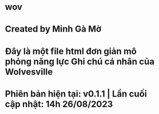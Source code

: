 # wov
# Created by Minh Gà Mờ
# Đây là một file html đơn giản mô phỏng năng lực Ghi chú cá nhân của Wolvesville
# Phiên bản hiện tại: v0.1.1 | Lần cuối cập nhật: 14h 26/08/2023
